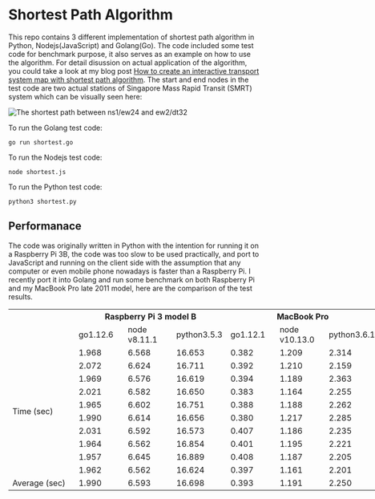 # Shortest Path Algorithm

This repo contains 3 different implementation of shortest path algorithm in Python, Nodejs(JavaScript) and Golang(Go). The code included some test code for benchmark purpose, it also serves as an example on how to use the algorithm. For detail disussion on actual application of the algorithm, you could take a look at my blog post [How to create an interactive transport system map with shortest path algorithm](https://www.e-tinkers.com/2018/07/how-to-create-an-interactive-transport-system-map-with-shortest-path-algorithm/). The start and end nodes in the test code are two actual stations of Singapore Mass Rapid Transit (SMRT) system which can be visually seen here:

![The shortest path between ns1/ew24 and ew2/dt32](./images/logo.png)

To run the Golang test code:

    go run shortest.go

To run the Nodejs test code:

    node shortest.js

To run the Python test code:

    python3 shortest.py

## Performanace

The code was originally written in Python with the intention for running it on a Raspberry Pi 3B, the code was too slow to be used practically, and port to JavaScript and running on the client side with the assumption that any computer or even mobile phone nowadays is faster than a Raspberry Pi. I recently port it into Golang and run some benchmark on both Raspberry Pi and my MacBook Pro late 2011 model, here are the comparison of the test results.

<table style="table-layout: fixed; width: 740px">
<colgroup>
<col style="width: 140px">
<col style="width: 100px">
<col style="width: 100px">
<col style="width: 100px">
<col style="width: 100px">
<col style="width: 100px">
<col style="width: 100px">
</colgroup>
  <tr>
    <th rowspan="2"></th>
    <th colspan="3">Raspberry Pi 3 model B</th>
    <th colspan="3">MacBook Pro</th>
  </tr>
  <tr>
    <td>go1.12.6</td>
    <td>node v8.11.1</td>
    <td>python3.5.3</td>
    <td>go1.12.1</td>
    <td>node v10.13.0</td>
    <td>python3.6.1</td>
  </tr>
  <tr>
    <td rowspan="10">Time (sec)</td>
    <td>1.968</td>
    <td>6.568</td>
    <td>16.653</td>
    <td>0.382</td>
    <td>1.209</td>
    <td>2.314</td>
  </tr>
  <tr>
    <td>2.072</td>
    <td>6.624</td>
    <td>16.711</td>
    <td>0.392</td>
    <td>1.210</td>
    <td>2.159<br></td>
  </tr>
  <tr>
    <td>1.969</td>
    <td>6.576</td>
    <td>16.619</td>
    <td>0.394</td>
    <td>1.189</td>
    <td>2.363</td>
  </tr>
  <tr>
    <td>2.021</td>
    <td>6.582</td>
    <td>16.650</td>
    <td>0.383</td>
    <td>1.164</td>
    <td>2.255</td>
  </tr>
  <tr>
    <td>1.965</td>
    <td>6.602</td>
    <td>16.751</td>
    <td>0.388</td>
    <td>1.188</td>
    <td>2.262</td>
  </tr>
  <tr>
    <td>1.990</td>
    <td>6.614</td>
    <td>16.656</td>
    <td>0.380</td>
    <td>1.217</td>
    <td>2.285</td>
  </tr>
  <tr>
    <td>2.031</td>
    <td>6.592</td>
    <td>16.573</td>
    <td>0.407</td>
    <td>1.186</td>
    <td>2.235</td>
  </tr>
  <tr>
    <td>1.964</td>
    <td>6.562</td>
    <td>16.854</td>
    <td>0.401</td>
    <td>1.195</td>
    <td>2.221</td>
  </tr>
  <tr>
    <td>1.957</td>
    <td>6.645</td>
    <td>16.889</td>
    <td>0.408</td>
    <td>1.187</td>
    <td>2.205</td>
  </tr>
  <tr>
    <td>1.962</td>
    <td>6.562</td>
    <td>16.624</td>
    <td>0.397</td>
    <td>1.161</td>
    <td>2.201</td>
  </tr>
  <tr>
    <td>Average (sec)</td>
    <td>1.990</td>
    <td>6.593</td>
    <td>16.698</td>
    <td>0.393</td>
    <td>1.191</td>
    <td>2.250</td>
  </tr>
</table>
